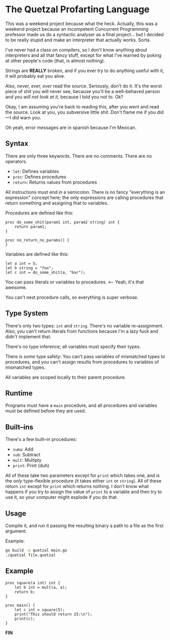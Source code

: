 # The Quetzal Profarting Language

This was a weekend project because what the heck. Actually, this was a weekend project because an incompetent Concurrent Programming professor made us do a syntactic analyser as a final project... but I decided to be really stupid and make an interpreter that actually works. Sorta.

I've never had a class on compilers, so I don't know anything about interpreters and all that fancy stuff, except for what I've learned by poking at other people's code (that, is almost nothing).

Strings are **REALLY** broken, and if you ever try to do anything useful with it, it will probably eat you alive.

Also, _never, ever, ever_ read the source. Seriously, don't do it. It's the worst piece of shit you will never see, because you'll be a well–behaved person and you _will not look at it_, because I told you not to. Ok?

Okay, I am assuming you're back to reading this, after you went and read the source. Look at you, you subversive little shit. Don't flame me if you did—I _did_ warn you.

Oh yeah, error messages are in spanish because I'm Mexican.

## Syntax

There are only three keywords. There are no comments. There are no operators.

* `let`: Defines variables
* `proc`: Defines procedures
* `return`: Returns values from procedures

All instructions must end in a semicolon. There is no fancy "everything is an expression" concept here; the only expressions are calling procedures that return something and assigning that to variables.

Procedures are defined like this:

    proc do_some_shit(param1 int, param2 string) int {
        return param1;
    }
    
    proc no_return_no_params() {
    }

Variables are defined like this:

    let a int = 5;
    let b string = "foo";
    let c int = do_some_shit(a, "bar");
    
You can pass literals or variables to procedures. <-- Yeah, it's that awesome.

You can't nest procedure calls, so everything is super verbose.
    
## Type System

There's only two types: `int` and `string`. There's no variable re–assignment. Also, you can't return literals from functions because I'm a lazy fuck and didn't implement that.

There's no type inference; all variables must specify their types.

There is _some_ type safety: You can't pass variables of mismatched types to procedures, and you can't assign results from procedures to variables of mismatched types.

All variables are scoped locally to their parent procedure.

## Runtime

Programs must have a `main` procedure, and all procedures and variables must be defined before they are used.

## Built–ins

There's a few built–in procedures:

* `suma`: Add
* `sub`: Subtract
* `mult`: Multiply
* `print`: Print (duh)

All of these take two parameters except for `print` which takes one, and is the _only_ type–flexible procedure (it takes either `int` or `string`). All of these return `int` except for `print` which returns nothing. I don't know what happens if you try to assign the value of `print` to a variable and then try to use it, so your computer might explode if you do that.

## Usage

Compile it, and run it passing the resulting binary a path to a file as the first argument.

Example:

```bash
go build -o quetzal main.go
./quetzal file.quetzal
```

## Example

    proc square(a int) int {
        let b int = mult(a, a);
        return b;
    }
    
    proc main() {
        let c int = square(5);
        print("This should return 25:\n");
        print(c);
    }
    
**FIN**